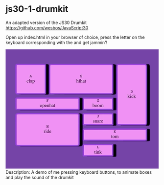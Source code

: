 # js30-1-drumkit
An adapted version of the JS30 Drumkit https://github.com/wesbos/JavaScript30

Open up index.html in your browser of choice, press the letter on the keyboard corresponding with the  and get jammin'!

![](drumkit-finished.gif)
Description: A demo of me pressing keyboard buttons, to animate boxes and play the sound of the drumkit
